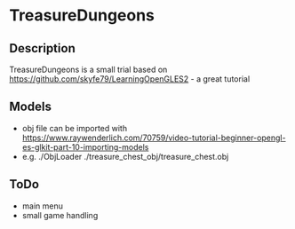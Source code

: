 # TreasureDungeons

## Description
TreasureDungeons is a small trial based on https://github.com/skyfe79/LearningOpenGLES2 - a great tutorial

## Models

* obj file can be imported with https://www.raywenderlich.com/70759/video-tutorial-beginner-opengl-es-glkit-part-10-importing-models
* e.g. ./ObjLoader ./treasure_chest_obj/treasure_chest.obj

## ToDo

* main menu
* small game handling

